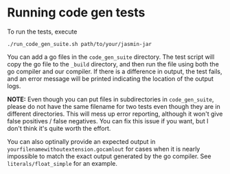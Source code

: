 # Running code gen tests

To run the tests, execute 
```
./run_code_gen_suite.sh path/to/your/jasmin-jar
```

You can add a go files in the `code_gen_suite` directory. The test script will copy the go file to the `_build` directory, and then run the file using both the go compiler and our compiler. If there is a difference in output, the test fails, and an error message will be printed indicating the location of the output logs. 

**NOTE:** Even though you can put files in subdirectories in `code_gen_suite`, please do not have the same filename for two tests even though they are in different directories. This will mess up error reporting, although it won't give false positives / false negatives. You can fix this issue if you want, but I don't think it's quite worth the effort. 

You can also optinally provide an expected output in `yourfilenamewithoutextension.gocamlout` for cases when it is nearly impossible to match the exact output generated by the go compiler. See `literals/float_simple` for an example. 

